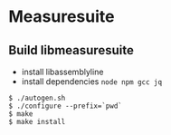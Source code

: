 # Measuresuite

## Build libmeasuresuite
- install libassemblyline
- install dependencies `node npm gcc jq`

```
$ ./autogen.sh
$ ./configure --prefix=`pwd`
$ make
$ make install
```

